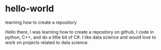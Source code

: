# hello-world
learning how to create a repository

Hello there, I was learning how to create a repository on github,
I code in python, C++, and do a little bit of C#.
I like data science and would love to work on projects related to data science. 
